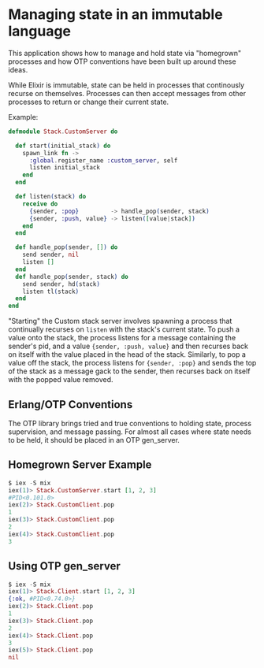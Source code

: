 # Managing state in an immutable language

This application shows how to manage and hold state via "homegrown" processes and how OTP conventions have been
built up around these ideas.

While Elixir is immutable, state can be held in processes that continously recurse on themselves. Processes can then accept messages from other processes to return or change their current state.

Example:

```elixir
defmodule Stack.CustomServer do

  def start(initial_stack) do
    spawn_link fn ->
      :global.register_name :custom_server, self
      listen initial_stack
    end
  end

  def listen(stack) do
    receive do
      {sender, :pop}         -> handle_pop(sender, stack)
      {sender, :push, value} -> listen([value|stack])
    end
  end

  def handle_pop(sender, []) do
    send sender, nil
    listen []
  end
  def handle_pop(sender, stack) do
    send sender, hd(stack)
    listen tl(stack)
  end
end
```

"Starting" the Custom stack server involves spawning a process that continually recurses on `listen` with the stack's current state. To push a value onto the stack, the process listens for a message containing the sender's pid, and a value `{sender, :push, value}` and then recurses back on itself with the value placed in the head of the stack. Similarly, to pop a value off the stack, the process listens for `{sender, :pop}` and sends the top of the stack as a message gack to the sender, then recurses back on itself with the popped value removed.

## Erlang/OTP Conventions
The OTP library brings tried and true conventions to holding state, process supervision, and message passing. For almost all cases where state needs to be held, it should be placed in an OTP gen_server.

## Homegrown Server Example
```elixir
$ iex -S mix
iex(1)> Stack.CustomServer.start [1, 2, 3]
#PID<0.101.0>
iex(2)> Stack.CustomClient.pop
1
iex(3)> Stack.CustomClient.pop
2
iex(4)> Stack.CustomClient.pop
3
```

## Using OTP gen_server

```elixir
$ iex -S mix
iex(1)> Stack.Client.start [1, 2, 3]
{:ok, #PID<0.74.0>}
iex(2)> Stack.Client.pop
1
iex(3)> Stack.Client.pop
2
iex(4)> Stack.Client.pop
3
iex(5)> Stack.Client.pop
nil


```
